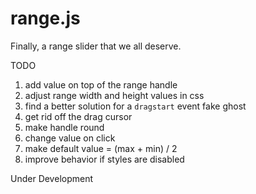 # range.js
Finally, a range slider that we all deserve.

TODO
1. add value on top of the range handle
2. adjust range width and height values in css
3. find a better solution for a `dragstart` event fake ghost
4. get rid off the drag cursor
5. make handle round
6. change value on click
7. make default value = (max + min) / 2
8. improve behavior if styles are disabled

Under Development